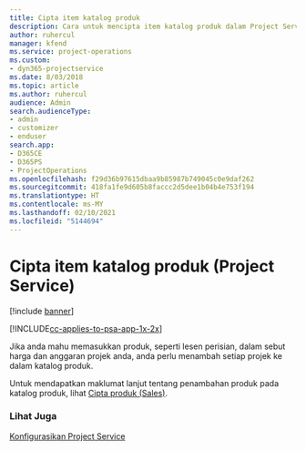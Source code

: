 ```yaml
---
title: Cipta item katalog produk
description: Cara untuk mencipta item katalog produk dalam Project Service
author: ruhercul
manager: kfend
ms.service: project-operations
ms.custom:
- dyn365-projectservice
ms.date: 8/03/2018
ms.topic: article
ms.author: ruhercul
audience: Admin
search.audienceType:
- admin
- customizer
- enduser
search.app:
- D365CE
- D365PS
- ProjectOperations
ms.openlocfilehash: f29d36b97615dbaa9b85987b749045c0e9daf262
ms.sourcegitcommit: 418fa1fe9d605b8faccc2d5dee1b04b4e753f194
ms.translationtype: HT
ms.contentlocale: ms-MY
ms.lasthandoff: 02/10/2021
ms.locfileid: "5144694"
---
```

# <a name="create-product-catalog-items-project-service"></a>Cipta item katalog produk (Project Service)

[!include [banner](../includes/psa-now-project-operations.md)]

[!INCLUDE[cc-applies-to-psa-app-1x-2x](../includes/cc-applies-to-psa-app-1x-2x.md)]

Jika anda mahu memasukkan produk, seperti lesen perisian, dalam sebut harga dan anggaran projek anda, anda perlu menambah setiap projek ke dalam katalog produk.  
  
 Untuk mendapatkan maklumat lanjut tentang penambahan produk pada katalog produk, lihat [Cipta produk (Sales)](https://docs.microsoft.com/dynamics365/sales-enterprise/create-product-sales).  
  
### <a name="see-also"></a>Lihat Juga  
 [Konfigurasikan Project Service](../psa/configure.md)
